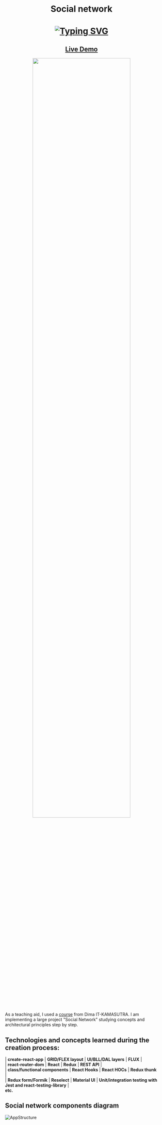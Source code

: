 <h1 align="center">Social network</h1>

<h1 align="center">
  <a href="https://git.io/typing-svg"><img src="https://readme-typing-svg.herokuapp.com?size=30&width=650&lines=Learn+the+basics+of+React%2FRedux+usage" alt="Typing SVG" /></a>
</h1>

<h2 align="center"><a  href="https://ilya-yurov.github.io/social_network">Live Demo</a></h2>


<p align="center">
<img src="https://media.giphy.com/media/7JrblNGmvuphJB8ljW/giphy.gif" width="80%"></p>

As a teaching aid, I used a [course](https://www.youtube.com/playlist?list=PLcvhF2Wqh7DNVy1OCUpG3i5lyxyBWhGZ8 ) from Dima IT-KAMASUTRA. I am implementing a large project "Social Network" studying concepts and architectural principles step by step.

## Technologies and concepts learned during the creation process:
| **create-react-app** | **GRID/FLEX layout** | **UI/BLL/DAL layers** | **FLUX** |  
| **react-router-dom** | **React** | **Redux** | **REST API** |  
| **class/functional components** | **React Hooks** | **React HOCs** | **Redux thunk** |  
| **Redux form/Formik** | **Reselect** | **Material UI** | **Unit/integration testing with Jest and react-testing-library** |  
**etc.**

## Social network components diagram

![AppStructure](https://user-images.githubusercontent.com/76982614/182543935-895decb2-d6e9-478e-8198-95942c100b54.png)

